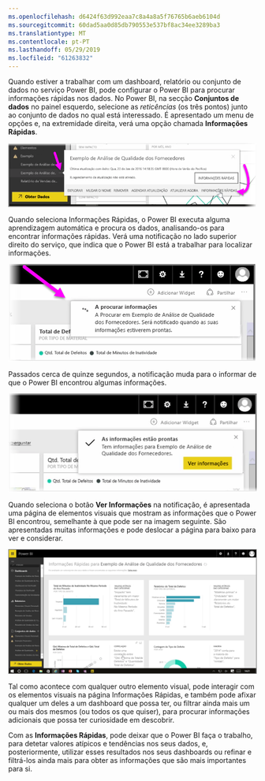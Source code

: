```yaml
---
ms.openlocfilehash: d6424f63d992eaa7c8a4a8a5f76765b6aeb6104d
ms.sourcegitcommit: 60dad5aa0d85db790553e537bf8ac34ee3289ba3
ms.translationtype: MT
ms.contentlocale: pt-PT
ms.lasthandoff: 05/29/2019
ms.locfileid: "61263832"
---
```

Quando estiver a trabalhar com um dashboard, relatório ou conjunto de dados no serviço Power BI, pode configurar o Power BI para procurar informações rápidas nos dados. No Power BI, na secção **Conjuntos de dados** no painel esquerdo, selecione as *reticências* (os três pontos) junto ao conjunto de dados no qual está interessado. É apresentado um menu de opções e, na extremidade direita, verá uma opção chamada **Informações Rápidas**.

![](media/4-1a-quick-insights/4-1a_1.png)

Quando seleciona Informações Rápidas, o Power BI executa alguma aprendizagem automática e procura os dados, analisando-os para encontrar informações rápidas. Verá uma notificação no lado superior direito do serviço, que indica que o Power BI está a trabalhar para localizar informações.

![](media/4-1a-quick-insights/4-1a_2.png)

Passados cerca de quinze segundos, a notificação muda para o informar de que o Power BI encontrou algumas informações.

![](media/4-1a-quick-insights/4-1a_3.png)

Quando seleciona o botão **Ver Informações** na notificação, é apresentada uma página de elementos visuais que mostram as informações que o Power BI encontrou, semelhante à que pode ser na imagem seguinte. São apresentadas muitas informações e pode deslocar a página para baixo para ver e considerar.

![](media/4-1a-quick-insights/4-1a_4.png)

Tal como acontece com qualquer outro elemento visual, pode interagir com os elementos visuais na página Informações Rápidas, e também pode afixar qualquer um deles a um dashboard que possa ter, ou filtrar ainda mais um ou mais dos mesmos (ou todos os que quiser), para procurar informações adicionais que possa ter curiosidade em descobrir.

Com as **Informações Rápidas**, pode deixar que o Power BI faça o trabalho, para detetar valores atípicos e tendências nos seus dados, e, posteriormente, utilizar esses resultados nos seus dashboards ou refinar e filtrá-los ainda mais para obter as informações que são mais importantes para si.

